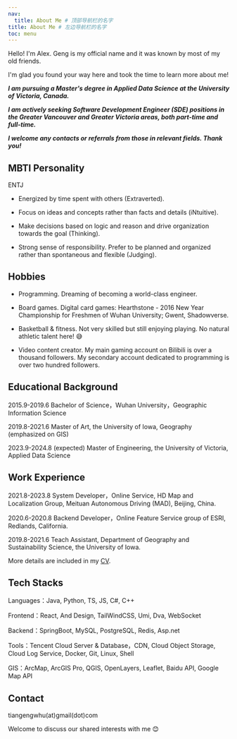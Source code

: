 ```yaml
---
nav:
  title: About Me # 顶部导航栏的名字
title: About Me # 左边导航栏的名字
toc: menu
---
```


Hello! I'm Alex. Geng is my official name and it was known by most of my old friends.

I'm glad you found your way here and took the time to learn more about me!

**_I am pursuing a Master's degree in Applied Data Science at the University of Victoria, Canada._**

**_I am actively seeking Software Development Engineer (SDE) positions in the Greater Vancouver and Greater Victoria
areas, both part-time and full-time._**

**_I welcome any contacts or referrals from those in relevant fields. Thank you!_**

## MBTI Personality

ENTJ

- Energized by time spent with others (Extraverted).

- Focus on ideas and concepts rather than facts and details (iNtuitive).

- Make decisions based on logic and reason and drive organization towards the goal (Thinking).

- Strong sense of responsibility. Prefer to be planned and organized rather than spontaneous and flexible (Judging).

## Hobbies

- Programming. Dreaming of becoming a world-class engineer.

- Board games. Digital card games: Hearthstone - 2016 New Year
  Championship for Freshmen of Wuhan University; Gwent, Shadowverse.

- Basketball & fitness. Not very skilled but still enjoying playing. No natural athletic talent here! 😅

- Video content creator. My main gaming account on Bilibili is over a thousand followers. My secondary account dedicated
  to programming is over two hundred followers.

## Educational Background

2015.9-2019.6 Bachelor of Science，Wuhan University，Geographic Information Science

2019.8-2021.6 Master of Art, the University of Iowa, Geography (emphasized on GIS)

2023.9-2024.8 (expected) Master of Engineering, the University of Victoria, Applied Data Science

## Work Experience

2021.8-2023.8 System Developer，Online Service, HD Map and Localization Group, Meituan Autonomous Driving (MAD), Beijing,
China.

2020.6-2020.8 Backend Developer，Online Feature Service group of ESRI, Redlands, California.

2019.8-2021.6 Teach Assistant, Department of Geography and Sustainability Science, the University of Iowa.

More details are included in my [CV](https://alextian.net/cv/Geng_Tian_CV.pdf).

## Tech Stacks

Languages：Java, Python, TS, JS, C#, C++

Frontend：React, And Design, TailWindCSS, Umi, Dva, WebSocket

Backend：SpringBoot, MySQL, PostgreSQL, Redis, Asp.net

Tools：Tencent Cloud Server & Database，CDN, Cloud Object Storage, Cloud Log Service, Docker, Git, Linux, Shell

GIS：ArcMap, ArcGIS Pro, QGIS, OpenLayers, Leaflet, Baidu API, Google Map API

## Contact

tiangengwhu(at)gmail(dot)com

Welcome to discuss our shared interests with me 😊
